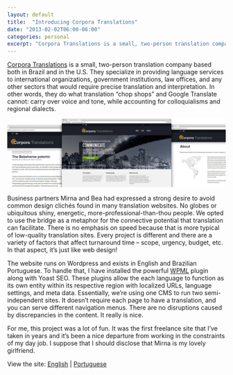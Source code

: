 ```yaml
---
layout: default
title:  "Introducing Corpora Translations"
date: "2013-02-02T06:00-06:00"
categories: personal
excerpt: "Corpora Translations is a small, two-person translation company based both in Brazil and in the U.S. Announcing their new site!"
---
```


<div class="body-copy wrap">
<p><a href="http://www.corporatranslations.com/">Corpora Translations</a> is a small, two-person translation company based both in Brazil and in the U.S. They specialize in providing language services to international organizations, government institutions, law offices, and any other sectors that would require precise translation and interpretation.  In other words, they do what translation “chop shops” and Google Translate cannot: carry over voice and tone, while accounting for colloquialisms and regional dialects.</p>
</div>


<img src="/assets/images/corpora-full.jpg" alt="corpora-translations screenshot" class="fullbleed-img"/>


<div class="body-copy wrap">
<p>Business partners Mirna and Bea had expressed a strong desire to avoid common design clichés found in many translation websites. No globes or ubiquitous shiny, energetic, more-professional-than-thou people. We opted to use the bridge as a metaphor for the connective potential that translation can facilitate. There is no emphasis on speed because that is more typical of low-quality translation sites. Every project is different and there are a variety of factors that affect turnaround time – scope, urgency, budget, etc. In that aspect, it’s just like web design!</p>

<p>The website runs on Wordpress and exists in English and Brazilian Portuguese. To handle that, I have installed the powerful <a href="http://wpml.org">WPML</a> plugin along with Yoast SEO. These plugins allow the each language to function as its own entity within its respective region with localized URLs, language settings, and meta data. Essentially, we’re using one CMS to run two semi-independent sites. It doesn’t require each page to have a translation, and you can serve different navigation menus. There are no disruptions caused by discrepancies in the content. It really is nice.</p>

<p>For me, this project was a lot of fun. It was the first freelance site that I’ve taken in years and it’s been a nice departure from working in the constraints of my day job.  I suppose that I should disclose that Mirna is my lovely girlfriend. </p>

<p>View the site: <a href="http://www.corporatranslations.com/">English</a> | <a href="http://www.corporatraducoes.com.br/">Portuguese</a></p>
</div>